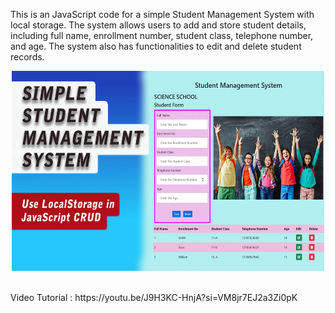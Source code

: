 This is an JavaScript code for a simple Student Management System with local storage. The system allows users to add and store student details, including full name, enrollment number, student class, telephone number, and age. The system also has functionalities to edit and delete student records.

<p align="center">
  <img src="SMS.jpg" width="500" height="320" />
</p>
<br>
Video Tutorial : https://youtu.be/J9H3KC-HnjA?si=VM8jr7EJ2a3Zi0pK
<br>
<br>

